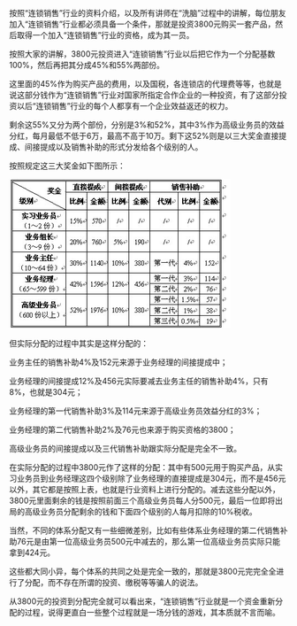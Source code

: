 按照“连锁销售”行业的资料介绍，以及所有讲师在“洗脑”过程中的讲解，每位朋友加入“连锁销售”行业都必须具备一个条件，那就是投资3800元购买一套产品，然后取得一个加入“连锁销售”行业的资格，成为其一员。

按照大家的讲解，3800元投资进入“连锁销售”行业以后把它作为一个分配基数100%，然后再把其分成45%和55%两部份。

这里面的45%作为购买产品的费用，以及国税，各连锁店的代理费等等，也就是说这部分钱作为“连锁销售”行业对国家所指定合作企业的一种投资，有了这部分投资以后“连锁销售”行业的每个人都享有一个企业效益返还的权力。

剩余这55%又分为两个部份，分别是3%和52%，其中3%作为高级业务员的效益分红，每月最低不低于6万，最高不高于10万。剩下这52%则是以三大奖金直接提成、间接提成以及销售补助的形式分发给各个级别的人。

按照规定这三大奖金如下图所示：

![](/assets/分钱.jpg)

但实际分配的过程中其实是这样分配的：

业务主任的销售补助4%及152元来源于业务经理的间接提成中；

业务经理的间接提成12%及456元实际要减去业务主任的销售补助4%，只有8%，也就是304元；

业务经理的第一代销售补助3%及114元来源于高级业务员效益分红的3%；

业务经理的第二代销售补助2%及76元也来源于购买资格的3800；

高级业务员的间接提成以及三代销售补助跟实际分配是完全不一致。

在实际分配的过程中3800元作了这样的分配：其中有500元用于购买产品，从实习业务员到业务经理这四个级别除了业务经理的直接提成是304元，而不是456元以外，其它都是按照上表，也就是行业资料上进行分配的。减去这些分配以外，3800元里面剩余的钱是按照前面三个高级业务员每人分500元，最后一位即将出局的高级业务员分配剩余的钱和下面四个级别的人每月扣除的10%税收。

当然，不同的体系分配又有一些细微差别，比如有些体系业务经理的第二代销售补助76元是由第一位高级业务员500元中减去的，那么第一位高级业务员实际只能拿到424元。

这些都大同小异，每个体系的共同之处是完全一致的，那就是3800元完完全全进行了分配，而不存在所谓的投资、缴税等等骗人的说法。

从3800元的投资到分配完全就可以看出来，“连锁销售”行业就是一个资金重新分配的过程，说得更直白一些整个过程就是一场分钱的游戏，其本质就不言而喻。
